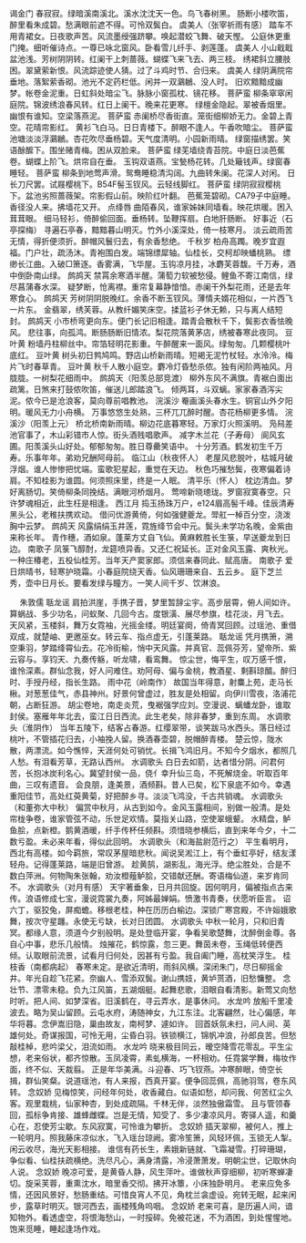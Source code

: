 <!-- { "loadSidebar": true } -->
谒金门
春寂寂。绿暗溪南溪北。溪水沈沈天一色。鸟飞春树黑。 
肠断小楼吹笛，醉里看朱成碧。愁满眼前遮不得。可怜双鬓白。 
虞美人（张宰祈雨有感）
踏车不用青裙女。日夜歌声苦。风流墨绶强跻攀。唤起潜蛟飞舞、破天慳。 
公庭休更重门掩。细听催诗点。一尊已咏北窗风。卧看雪儿纤手、剥莲蓬。 
虞美人
小山戢戢盆池浅。芳树阴阴转。红阑干上刺蔷薇。蝴蝶飞来飞去、两三枝。 
绣裙斜立腰肢困。翠黛萦新恨。风流踪迹使人猜。过了斗鸡时节、合归来。 
虞美人
绿阴满院帘垂地。落絮萦香砌。池光不定药栏低。闲并一双鸂鶒、没人时。 
旧欢黯黯成幽梦。帐卷金泥重。日虹斜处暗尘飞。脉脉小窗孤枕、镜花移。 
菩萨蛮
柳条窣窣闲庭院。锦波绣浪春风转。红日上阑干。晚来花更寒。 
绿檀金隐起。翠被香烟里。幽恨有谁知。空梁落燕泥。 
菩萨蛮
赤阑桥尽香街直。笼街细柳娇无力。金碧上青空。花晴帘影红。 
黄衫飞白马。日日青楼下。醉眼不逢人。午香吹暗尘。 
菩萨蛮
池塘淡淡浮鸂鶒。杏花吹尽垂杨碧。天气度清明。小园新雨晴。 
绿窗描绣罢。笑语酴醿下。围坐赌青梅。困从双脸来。 
菩萨蛮
绿芜墙绕青苔院。中庭日淡芭蕉卷。蝴蝶上阶飞。烘帘自在垂。 
玉钩双语燕。宝甃杨花转。几处簸钱声。绿窗春睡轻。 
菩萨蛮
柳条到地莺声滑。鸳鸯睡稳清沟阔。九曲转朱阑。花深人对闲。 
日长刀尺罢。试屐樱桃下。B54F髻玉钗风。云轻线脚红。 
菩萨蛮
绿阴寂寂樱桃下。盆池劣照蔷薇架。帘影假山前。映阶红叶翻。 
芭蕉笼碧砌。CA79子中庭睡。香径没人来。拂墙花又开。 
点绛唇
曲陌春风，谁家姊妹同墙看。映花烘暖。困入茸茸眼。 
细马轻衫，倚醉偷回面。垂杨转。坠鞭挥扇。白地肝肠断。 
好事近（石亭探梅）
寻遍石亭春，黯黯暮山明灭。竹外小溪深处，倚一枝寒月。 
淡云疏雨苦无情，得折便须折。醉帽风鬟归去，有余香愁绝。 
千秋岁
柏舟高躅。晚岁宜遐福。门户壮，疏汤沐。青袍围白发。端锦缥犀轴。仙桂长，交柯却映蟠桃熟。 
缥缈长江曲。入破□箫逐。香雾满，飞华屋。玉钩凉月挂，冰麝芙蓉馥。千万寿，酒中倒卧南山绿。 
鹧鸪天
禁罥余寒酒半醒。蒲萄力软被愁侵。鲤鱼不寄江南信，绿尽菖蒲春水深。 
疑梦断，怆离襟。重帘复幕静愔愔。赤阑干外梨花雨，还是去年寒食心。 
鹧鸪天
芳树阴阴脱晚红。余香不断玉钗风。薄情夫婿花相似，一片西飞一片东。 
金翡翠，绣芙蓉。从教纤媚笑床空。揉蓝衫子休无赖，只与离人结短封。 
鹧鸪天
小市桥弯更向东。便门长记旧相逢。踏青会散秋千下，鬓影衣香怯晚风。 
悲往事，向孤鸿。断肠肠断旧情浓。梨花院落黄茅店，绣被春寒此夜同。 
豆叶黄
粉墙丹柱柳丝中。帘箔轻明花影重。午醉醒来一面风。绿匆匆。几颗樱桃叶底红。 
豆叶黄
树头初日鹁鸠鸣。野店山桥新雨晴。短褐无泥竹杖轻。水泠泠。梅片飞时春草青。 
豆叶黄
秋千人散小庭空。麝冷灯昏愁杀侬。独有闲阶两袖风。月胧胧。一树梨花细雨中。 
鹧鸪天（阳羡总部竞渡）
柳外东风不满旗。青裾白面出疏篱。日煞来打鼓侬吹笛，催送儿郎踏浪飞。 
倾两耳，斗双螭。家家春酒泻尖泥。侬今已是沧浪客，莫向尊前唱教池。 
浣溪沙
罨画溪头春水生。铜官山外夕阳明。暖风无力小舟横。 
万事悠悠生处熟，三杯兀兀醉时醒。杏花杨柳更多情。 
浣溪沙（阳羡上元）
桥北桥南新雨晴。柳边花底暮寒轻。万家灯火照溪明。 
凫舄差池官事了，木山彩错市人惊。街头酒贱唱歌声。 
减字木兰花（子寿母）
阆风玄圃。阳羡溪头山好处。郁郁匆匆。胜日尊罍笑语中。 
十分芳酒。鹤发初生千万寿。乐事年年。弟劝兄酬阿母前。 
临江山（秋夜怀人）
老屋风悲脱叶，枯城月破浮烟。谁人惨惨把忧端。蛮歌犯星起，重觉在天边。 
秋色巧摧愁鬓，夜寒偏着诗肩。不知桂影为谁圆。何须照床里，终是一人眠。 
清平乐（怀人）
枕边清血。梦好离肠切。笑倚柳条同挽结。满眼河桥烟月。 
莺啼新晓璁珑。罗窗寂寞春空。只许梦魂相近，此生枉是相逢。 
西江月
捣玉扬珠万户，e124眉高髻千峰。佳辰清寿黑头公，老稚扶携欢动。 
借问优游黄倚，何如强健夔龙。斝舡一棹百分空，浇泼胸中云梦。 
鹧鸪天
风露绢绢玉井莲，霓旌绛节会中元。鬓头未学功名晚，金紫由来称长年。 
青作穗，酒如泉。蓬莱方丈自飞仙。黄麻敕胜长生箓，早送夔龙到日边。 
南歌子
凤箓飞醇酎，龙筵喷异香。又还仁祝延长。正对金风玉露、爽秋光。 
一种庄椿老，五杸仙桂芳。当年天产窦家郎。须信来春同此、赋高唐。 
南歌子
爱日烘晴书，轻寒护晓霜。小春庭院绕天香。仙风珊珊来自、五云乡。 
庭下芝兰秀，壶中日月长。要看发绿与瞳方。一笑人间千岁、饮淋浪。 

　
朱敦儒
聒龙谣
肩拍洪崖，手携子晋，梦里暂辞尘宇。高步层霄，俯人间如许。算蜗战、多少功名，问蚁聚、几回今古。度银潢、展尽参旗，桂花淡，月飞去。 
天风紧，玉楼斜，舞万女霓袖，光摇金缕。明廷宴阕，倚青冥回顾。过瑶池、重借双成，就楚岫、更邀巫女。转云车、指点虚无，引蓬莱路。 
聒龙谣
凭月携箫，溯空秉羽，梦踏绛霄仙去。花冷街榆，悄中天风露。并真官、蕊佩芬芳，望帝所、紫云容与。享钧天、九奏传觞，听龙啸，看鸾舞。 
惊尘世，悔平生，叹万感千恨，谁怜深素。群仙念我，好人问难住。劝阿母、偏与金桃，教酒星、剩斟琼醑。醉归时、手授丹经，指长生路。 
雨中花（岭南作）
故国当年得意，射麋上苑，走马长楸。对葱葱佳气，赤县神州。好景何曾虚过，胜友是处相留。向伊川雪夜，洛浦花朝，占断狂游。 
胡尘卷地，南走炎荒，曳裾强学应刘。空漫说、螭蟠龙卧，谁取封侯。塞雁年年北去，蛮江日日西流。此生老矣，除非春梦，重到东周。 
水调歌头（淮阴作）
当年五陵下，结客占春游。红缨翠带，谈笑跋马水西头。落日经过桃叶，不管插花归去，小袖挽人留。换酒春壶碧，脱帽醉青楼。 
楚云惊，陇水散，两漂流。如今憔悴，天涯何处可销忧。长揖飞鸿旧月。不知今夕烟水，都照几人愁。有泪看芳草，无路认西州。 
水调歌头
白日去如箭，达者惜分阴。问君何苦，长抱冰炭利名心。冀望封侯一品，侥亻幸升仙三岛，不死解烧金。听取百年曲，三叹有遗音。 
会良朋，逢美景，酒频斟。昔人已矣，松下泉底不如今。幸遇重阳佳节，高处红萸黄菊，好把醉乡寻。淡淡飞鸿没，千古共销魂。 
水调歌头（和董弥大中秋）
偏赏中秋月，从古到如今。金风玉露相间，别做一般清。是处帘栊争卷，谁家管弦不动，乐世足欢情。莫指关山路，空使翠蛾颦。 
水精盘，鲈鱼脍，点新橙。鹅黄酒暖，纤手传杯任频斟。须惜晓参横后，直到来年今夕，十二数亏盈。未必来年看，得似此回明。 
水调歌头（和海盐尉范行之）
平生看明月，西北有高楼。如今羁旅，常叹茅屋暗悲秋。闻说吴淞江上，有个垂虹亭好，结友漾轻舟。记得蓬莱路，端是旧曾游。 
趁黄鹄，湖影乱，海光浮。绝尘胜处，合是不数白萍洲。何物陶朱张翰，劝汝橙薤鲈脍，交错献还酬。寄语梅仙道，来岁肯同不。 
水调歌头（对月有感）
天宇著垂象，日月共回旋。因何明月，偏被指点古来传。浪语修成七宝，漫说霓裳九奏，阿姊最婵娟。愤激书青奏，伏愿听臣言。 
诏六丁，驱狡兔，屏痴蟾。移根老桂，种在历历白榆边。深锁广寒宫殿，不许姮娥歌舞，按次守星躔。永使无亏缺，长对日团圆。 
水调歌头
中秋一轮月，只和旧青冥。都缘人意，须道今夕别般明。是处登临开宴，争看吴歌楚舞，沈醉倒金尊。各自心中事，悲乐几般情。 
烛摧花，鹤惊露，忽三更。舞茵未卷，玉绳低转便西倾。认取眼前流景，试看月归何处，因甚有亏盈。我自阖门睡，高枕笑浮生。 
桂枝香（南都病起）
春寒未定。是欲近清明，雨斜风横。深闭朱门，尽日柳摇金井。年光自趁飞花紧。奈幽人、雪添双鬓。谢山携妓，黄垆贳酒，旧愁慵整。 
念壮节、漂零未稳。负九江风笛，五湖烟艇。起舞悲歌，泪眼自看清影。新莺又向愁时听。把人间、如梦深省。旧溪鹤在，寻云弄水，是事休问。 
水龙吟
放船千里凌波去。略为吴山留顾。云屯水府，涛随神女，九江东注。北客翩然，壮心偏感，年华将暮。念伊嵩旧隐，巢由故友，南柯梦、遽如许。 
回首妖氛未扫，问人间、英雄何处。奇谋报国，可怜无用，尘昏白羽。铁锁横江，锦帆冲浪，孙郎良苦。但愁敲桂棹，悲吟梁父，泪流如雨。 
水龙吟
晓来极目同云，暧空降雪花零乱。平生尘想，老来俗状，都齐惊散。玉凤凌霄，素虬横海，一杯相劝。任霓裳学舞，梅妆作面，终不似、天裁翦。 
正是年华美满。斗迎春、巧飞钗燕。冲寒醉眼，倚空长揖，群仙笑粲。说道瑶池，有人来报，西真开宴。便争回蕊佩，高驰羽驾，卷东风转。 
念奴娇
见梅惊笑，问经年何处，收香藏白。似语如愁，却问我、何苦红尘久客。观里栽桃，仙家种杏，到处成疏隔。千林无伴，淡然独傲霜雪。 
且与管领春回，孤标争肯接、雄蜂雌蝶。岂是无情，知受了、多少凄凉风月。寄驿人遥，和羹心在，忍使芳尘歇。东风寂寞，可怜谁为攀折。 
念奴娇
插天翠柳，被何人，推上一轮明月。照我藤床凉似水，飞入瑶台琼阙。雾冷笙箫，风轻环佩，玉锁无人掣。闲云收尽，海光天影相接。 
谁信有药长生，素娥新链就、飞霜凝雪。打碎珊瑚，争似看、仙桂扶疏横绝。洗尽凡心，满身清露，冷浸萧萧发。明朝尘世，记取休向人说。 
念奴娇
晚凉可爱，是黄昏人静，风生萍叶。谁做秋声穿细柳，初听寒蝉凄切。旋采芙蓉，重熏沈水，暗里香交彻。拂开冰簟，小床独卧明月。 
老来应免多情，还因风景好，愁肠重结。可惜良宵人不见，角枕兰衾虚设。宛转无眠，起来闲步，露草时明灭。银河西去，画楼残角呜咽。 
念奴娇
老来可喜，是历遍人间，谙知物外。看透虚空，将恨海愁山，一时挼碎。免被花迷，不为酒困，到处惺惺地。饱来觅睡，睡起逢场作戏。 
